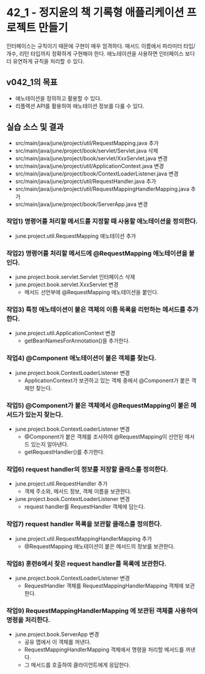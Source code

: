 # 42_1 - 정지윤의 책 기록형 애플리케이션 프로젝트 만들기

인터페이스는 규칙이기 때문에 구현이 매우 엄격하다.
매서드 이름에서 파라미터 타입/개수, 리턴 타입까지 정확하게 구현해야 한다.
애노테이션을 사용하면 인터페이스 보다 더 유연하게 규칙을 처리할 수 있다.

## v042_1의 목표

- 애노테이션을 정의하고 활용할 수 있다.
- 리플랙션 API를 활용하여 애노테이션 정보를 다룰 수 있다.

## 실습 소스 및 결과

- src/main/java/june/project/util/RequestMapping.java 추가
- src/main/java/june/project/book/servlet/Servlet.java 삭제
- src/main/java/june/project/book/servlet/XxxServlet.java 변경
- src/main/java/june/project/util/ApplicationContext.java 변경
- src/main/java/june/project/book/ContextLoaderListener.java 변경
- src/main/java/june/project/util/RequestHandler.java 추가
- src/main/java/june/project/util/RequestMappingHandlerMapping.java 추가
- src/main/java/june/project/book/ServerApp.java 변경

### 작업1) 명령어를 처리할 메서드를 지정할 때 사용할 애노테이션을 정의한다.

- june.project.util.RequestMapping 애노테이션 추가

### 작업2) 명령어를 처리할 메서드에 @RequestMapping 애노테이션을 붙인다.

- june.project.book.servlet.Servlet 인터페이스 삭제
- june.project.book.servlet.XxxServlet 변경
  - 메서드 선언부에 @RequestMapping 애노테이션을 붙인다.

### 작업3) 특정 애노테이션이 붙은 객체의 이름 목록을 리턴하는 메서드를 추가한다.

- june.project.util.ApplicationContext 변경
  - getBeanNamesForAnnotation()을 추가한다.

### 작업4) @Component 애노테이션이 붙은 객체를 찾는다.

- june.project.book.ContextLoaderListener 변경
  - ApplicationContext가 보관하고 있는 객체 중에서 @Component가 붙은 객체만 찾는다. 
  
### 작업5) @Component가 붙은 객체에서 @RequestMapping이 붙은 메서드가 있는지 찾는다.

- june.project.book.ContextLoaderListener 변경
  - @Component가 붙은 객체를 조사하여 @RequestMapping이 선언된 메서드 있는지 알아낸다.
  - getRequestHandler()를 추가한다.

### 작업6) request handler의 정보를 저장할 클래스를 정의한다.

- june.project.util.RequestHandler 추가
  - 객체 주소와, 메서드 정보, 객체 이름을 보관한다.
- june.project.book.ContextLoaderListener 변경
  - request handler를 RequestHandler 객체에 담는다.

### 작업7) request handler 목록을 보관할 클래스를 정의한다.

- june.project.util.RequestMappingHandlerMapping 추가
  - @RequestMapping 애노테이션이 붙은 메서드의 정보를 보관한다.

### 작업8) 훈련6에서 찾은 request handler를 목록에 보관한다.
  
- june.project.book.ContextLoaderListener 변경
  - RequestHandler 객체를 RequestMappingHandlerMapping 객체에 보관한다.

### 작업9) RequestMappingHandlerMapping 에 보관된 객체를 사용하여 명령을 처리한다.
  
- june.project.book.ServerApp 변경
  - 공유 맵에서 이 객체를 꺼낸다.
  - RequestMappingHandlerMapping 객체에서 명령을 처리할 메서드를 꺼낸다.
  - 그 메서드를 호출하여 클라이언트에게 응답한다.
 
